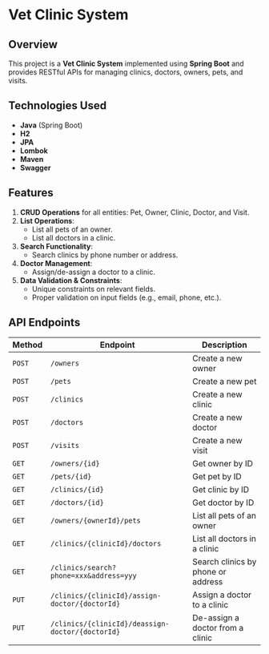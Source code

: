 # Vet Clinic System

## Overview
This project is a **Vet Clinic System** implemented using **Spring Boot** and provides RESTful APIs for managing clinics, doctors, owners, pets, and visits.

## Technologies Used
- **Java** (Spring Boot)
- **H2** 
- **JPA** 
- **Lombok** 
- **Maven** 
- **Swagger** 

## Features
1. **CRUD Operations** for all entities: Pet, Owner, Clinic, Doctor, and Visit.
2. **List Operations**:
   - List all pets of an owner.
   - List all doctors in a clinic.
3. **Search Functionality**:
   - Search clinics by phone number or address.
4. **Doctor Management**:
   - Assign/de-assign a doctor to a clinic.
5. **Data Validation & Constraints**:
   - Unique constraints on relevant fields.
   - Proper validation on input fields (e.g., email, phone, etc.).

## API Endpoints
| Method | Endpoint | Description |
|--------|----------|-------------|
| `POST` | `/owners` | Create a new owner |
| `POST` | `/pets` | Create a new pet |
| `POST` | `/clinics` | Create a new clinic |
| `POST` | `/doctors` | Create a new doctor |
| `POST` | `/visits` | Create a new visit |
| `GET` | `/owners/{id}` | Get owner by ID |
| `GET` | `/pets/{id}` | Get pet by ID |
| `GET` | `/clinics/{id}` | Get clinic by ID |
| `GET` | `/doctors/{id}` | Get doctor by ID |
| `GET` | `/owners/{ownerId}/pets` | List all pets of an owner |
| `GET` | `/clinics/{clinicId}/doctors` | List all doctors in a clinic |
| `GET` | `/clinics/search?phone=xxx&address=yyy` | Search clinics by phone or address |
| `PUT` | `/clinics/{clinicId}/assign-doctor/{doctorId}` | Assign a doctor to a clinic |
| `PUT` | `/clinics/{clinicId}/deassign-doctor/{doctorId}` | De-assign a doctor from a clinic |

